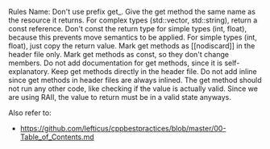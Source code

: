 Rules
Name: Don't use prefix get_. Give the get method the same name as the resource it returns.
For complex types (std::vector, std::string), return a const reference.
Don't const the return type for simple types (int, float), because this prevents move semantics to be applied.
For simple types (int, float), just copy the return value.
Mark get methods as [[nodiscard]] in the header file only.
Mark get methods as const, so they don't change members.
Do not add documentation for get methods, since it is self-explanatory.
Keep get methods directly in the header file.
Do not add inline since get methods in header files are always inlined.
The get method should not run any other code, like checking if the value is actually valid. Since we are using RAII, the value to return must be in a valid state anyways.

Also refer to:
- https://github.com/lefticus/cppbestpractices/blob/master/00-Table_of_Contents.md
